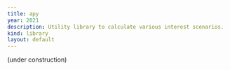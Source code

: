 ```yaml
---
title: apy
year: 2021
description: Utility library to calculate various interest scenarios.
kind: library
layout: default
---
```


(under construction)
